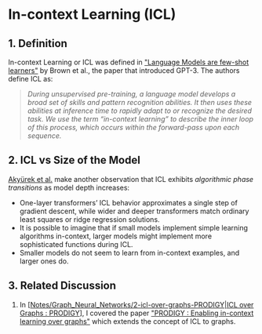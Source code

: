 # In-context Learning (ICL)

## 1. Definition

In-context Learning or ICL was defined in ["Language Models are few-shot learners"](https://arxiv.org/abs/2005.14165) by Brown et al., the paper that introduced GPT-3. The authors define ICL as:

> _During unsupervised pre-training, a language model develops a broad set of skills and pattern recognition abilities. It then uses these abilities at inference time to rapidly adapt to or recognize the desired task. We use the term “in-context learning” to describe the inner loop of this process, which occurs within the forward-pass upon each sequence._

## 2. ICL vs Size of the Model

[Akyürek et al.](https://arxiv.org/abs/2211.15661) make another observation that ICL exhibits _algorithmic phase transitions_ as model depth increases:

* One-layer transformers’ ICL behavior approximates a single step of gradient descent, while wider and deeper transformers match ordinary least squares or ridge regression solutions.
* It is possible to imagine that if small models implement simple learning algorithms in-context, larger models might implement more sophisticated functions during ICL.
* Smaller models do not seem to learn from in-context examples, and larger ones do.

## 3. Related Discussion

1. In [[Notes/Graph_Neural_Networks/2-icl-over-graphs-PRODIGY|ICL over Graphs : PRODIGY]], I covered the paper ["PRODIGY : Enabling in-context learning over graphs"](https://arxiv.org/abs/2305.12600) which extends the concept of ICL to graphs.


[//begin]: # "Autogenerated link references for markdown compatibility"
[Notes/Graph_Neural_Networks/2-icl-over-graphs-PRODIGY|ICL over Graphs : PRODIGY]: ../Graph_Neural_Networks/2-icl-over-graphs-PRODIGY "ICL : PRODIGY"
[//end]: # "Autogenerated link references"